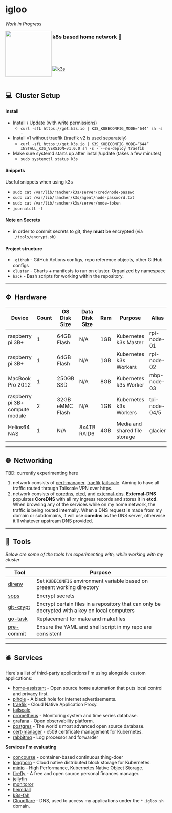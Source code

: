# igloo

_Work in Progress_

<img src="https://camo.githubusercontent.com/5b298bf6b0596795602bd771c5bddbb963e83e0f/68747470733a2f2f692e696d6775722e636f6d2f7031527a586a512e706e67" align="left" width="144px" height="144px"/>

### k8s based home network 🐧

<br/>
<br/>
<br/>

[![k3s](https://img.shields.io/badge/k3s-v1.18.6-blue?style=flat-square&?logo=kubernetes)](https://k3s.io/)

<br/>

## 💻&nbsp; Cluster Setup

#### Install
- Install / Update (with write permissions)
  - `curl -sfL https://get.k3s.io | K3S_KUBECONFIG_MODE="644" sh -s -`
- Install v1 without traefik (traefik v2 is used separately)
  - `curl -sfL https://get.k3s.io | K3S_KUBECONFIG_MODE=“644” INSTALL_K3S_VERSION=v1.0.0 sh -s - --no-deploy traefik`
- Make sure systemd starts up after install/update (takes a few minutes)
  - `sudo systemctl status k3s`

#### Snippets
Useful snippets when using k3s
- `sudo cat /var/lib/rancher/k3s/server/cred/node-passwd`
- `sudo cat /var/lib/rancher/k3s/agent/node-password.txt`
- `sudo cat /var/lib/rancher/k3s/server/node-token`
- `journalctl -f`

#### Note on Secrets
- in order to commit secrets to git, they **must** be encrypted (via `./tools/encrypt.sh`)

#### Project structure
- `.github` - GitHub Actions configs, repo reference objects, other GitHub configs
- `cluster` - Charts + manifests to run on cluster. Organized by namespace
- `hack` - Bash scripts for working within the repository.

---

## ⚙&nbsp; Hardware

| Device                          | Count | OS Disk Size    | Data Disk Size       | Ram  | Purpose                       | Alias         | OS                   |
|---------------------------------|-------|-----------------|----------------------|------|-------------------------------|---------------|----------------------|
| raspberry pi 3B+                | 1     | 64GB Flash      | N/A                  | 1GB  | Kubernetes k3s Master         | rpi-node-01   | rasbian lite         |
| raspberry pi 3B+                | 1     | 64GB Flash      | N/A                  | 1GB  | Kubernetes k3s Workers        | rpi-node-02   | rasbian lite         |
| MacBook Pro 2012                | 1     | 250GB SSD       | N/A                  | 8GB  | Kubernetes k3s Worker         | mbp-node-03   | MacOS Big Sur        |
| raspberry pi 3B+ compute module | 2     | 32GB eMMC Flash | N/A                  | 1GB  | Kubernetes k3s Workers        | tpi-node-04/5 | Raspberry Pi OS Lite |
| Helios64 NAS                    | 1     | N/A             | 8x4TB RAID6          | 4GB  | Media and shared file storage | glacier       | Debian GNU/Linux     |

---

## 🌐&nbsp; Networking
TBD: currently experimenting here
1. network consists of [cert-manager](https://github.com/jetstack/cert-manager), [traefik](https://github.com/traefik/traefik) [tailscale](https://github.com/tailscale/tailscale). Aiming to have all traffic routed through Tailscale VPN over https.
2. network consists of [coredns](https://github.com/coredns/coredns), [etcd](https://github.com/etcd-io/etcd), and [external-dns](https://github.com/kubernetes-sigs/external-dns). **External-DNS** populates **CoreDNS** with all my ingress records and stores it in **etcd**. When browsing any of the services while on my home network, the traffic is being routed internally. When a DNS request is made from my domain or subdomains, it will use **coredns** as the DNS server, otherwise it'll whatever upstream DNS provided.

---

## 🔧&nbsp; Tools
_Below are some of the tools I'm experimenting with, while working with my cluster_

| Tool                                                   | Purpose                                                                                                   |
|--------------------------------------------------------|-----------------------------------------------------------------------------------------------------------|
| [direnv](https://github.com/direnv/direnv)             | Set `KUBECONFIG` environment variable based on present working directory                                  |
| [sops](https://github.com/mozilla/sops)                | Encrypt secrets                                                                                           |
| [git-crypt](https://github.com/AGWA/git-crypt)         | Encrypt certain files in a repository that can only be decrypted with a key on local computers            |
| [go-task](https://github.com/go-task/task)             | Replacement for make and makefiles                                                                        |
| [pre-commit](https://github.com/pre-commit/pre-commit) | Ensure the YAML and shell script in my repo are consistent                                                |

---

## 🛎&nbsp; Services
Here's a list of third-party applications I'm using alongside custom applications:

- [home-assistant](https://www.home-assistant.io/) - Open source home automation that puts local control and privacy first.
- [pihole](https://pi-hole.net/) - A black hole for Internet advertisements.
- [traefik](https://github.com/traefik/traefik) - Cloud Native Application Proxy.
- [tailscale](https://github.com/tailscale/tailscale)
- [prometheus](https://github.com/prometheus/prometheus) - Monitoring system and time series database.
- [grafana](https://github.com/grafana/grafana) - Open observability platform.
- [postgres](https://www.postgresql.org/) - The world's most advanced open source database.
- [cert-manager](https://github.com/jetstack/cert-manager) - x509 certificate management for Kubernetes.
- [rabbitmq](https://github.com/rabbitmq/rabbitmq-server) - Log processor and forwarder

**Services I'm evaluating**
- [concourse](https://github.com/concourse/concourse) - container-based continuous thing-doer
- [longhorn](https://longhorn.io/) - Cloud native distributed block storage for Kubernetes.
- [minio](https://github.com/minio/minio) - High Performance, Kubernetes Native Object Storage.
- [firefly](https://github.com/firefly-iii/firefly-iii/) - A free and open source personal finances manager.
- [jellyfin](https://github.com/jellyfin/jellyfin)
- [monitoror](https://github.com/monitoror/monitoror)
- [heimdall](https://github.com/linuxserver/Heimdall)
- [k8s-fah](https://github.com/richstokes/k8s-fah)
- [Cloudflare](https://www.cloudflare.com/) - DNS, used to access my applications under the `*.igloo.sh` domain.
